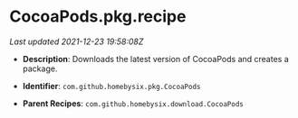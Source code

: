 # CocoaPods.pkg.recipe

_Last updated 2021-12-23 19:58:08Z_

- **Description**: Downloads the latest version of CocoaPods and creates a package.

- **Identifier**: `com.github.homebysix.pkg.CocoaPods`

- **Parent Recipes**: `com.github.homebysix.download.CocoaPods`